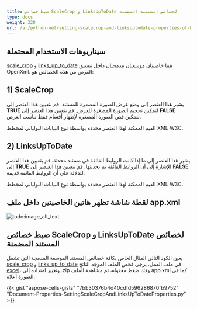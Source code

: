 ```yaml
---
title: ضبط خصائص ScaleCrop و LinksUpToDate لخصائص المستند المضمنة
type: docs
weight: 320
url: /ar/python-net/setting-scalecrop-and-linksuptodate-properties-of-built-in-document-properties/
---
```


## **سيناريوهات الاستخدام المحتملة**
[scale_crop](https://reference.aspose.com/cells/python-net/aspose.cells.properties/builtindocumentpropertycollection/scale_crop) و [links_up_to_date](https://reference.aspose.com/cells/python-net/aspose.cells.properties/builtindocumentpropertycollection/links_up_to_date) هما خاصيتان موسعتان مدمجتان داخل تنسيق OpenXml. الغرض من هذه الخصائص هو:
## **1) ScaleCrop**
يشير هذا العنصر إلى وضع عرض الصورة المصغرة للمستند. قم بتعيين هذا العنصر إلى **TRUE** لتمكين تحجيم الصورة المصغرة للعرض. قم بتعيين هذا العنصر إلى **FALSE** لتمكين قص الصورة المصغرة لإظهار أقسام فقط تناسب العرض.

القيم الممكنة لهذا العنصر محددة بواسطة نوع البيانات البولياني لمخطط XML W3C.
## **2) LinksUpToDate**
يشير هذا العنصر إلى ما إذا كانت الروابط الفائقة في مستند محدثة. قم بتعيين هذا العنصر إلى **TRUE** للإشارة إلى أن الروابط الفائقة تم تحديثها. قم بتعيين هذا العنصر إلى **FALSE** للدلالة على أن الروابط الفائقة قديمة.

القيم الممكنة لهذا العنصر محددة بواسطة نوع البيانات البولياني لمخطط XML W3C.
## **لقطة شاشة تظهر هاتين الخاصيتين داخل ملف app.xml**
![todo:image_alt_text](setting-scalecrop-and-linksuptodate-properties-of-built-in-document-properties_1.png)
## **ضبط خصائص ScaleCrop و LinksUpToDate لخصائص المستند المضمنة**
يعين الكود التالي المثال الخاص بكافة خصائص المستند الموسعة المدمجة التي تشمل [scale_crop](https://reference.aspose.com/cells/python-net/aspose.cells.properties/builtindocumentpropertycollection/scale_crop) و [links_up_to_date](https://reference.aspose.com/cells/python-net/aspose.cells.properties/builtindocumentpropertycollection/links_up_to_date) في ملف العمل. يرجى فحص الملف الموجه الناتج [excel](5115500.xlsx)، وتغيير امتداده إلى .zip وفك ضغط محتواه، ثم مشاهدة الملف app.xml كما في الصورة أعلاه.



{{< gist "aspose-cells-gists" "7bb30376b4d40cdfd596286870fb9752" "Document-Properties-SettingScaleCropAndLinksUpToDateProperties.py" >}}
